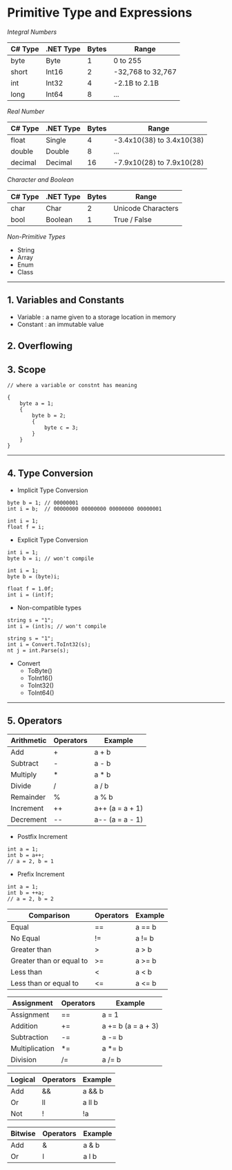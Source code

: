 # Primitive Type and Expressions

*_Integral Numbers_*

| C# Type | .NET Type | Bytes  | Range |
| ------- | ----------| ------ | ----- |
|   byte  |     Byte  |   1    | 0 to 255 |
|   short |    Int16  |   2    | -32,768 to 32,767 |
|   int   |    Int32  |   4    | -2.1B to 2.1B |
|   long  |   Int64   |   8    | ... |

*_Real Number_*

| C# Type | .NET Type | Bytes  | Range |
| ------- | ----------| ------ | ----- |
|  float  |   Single  |   4    | -3.4x10(38) to 3.4x10(38) |
|  double |   Double  |   8    | ... |
| decimal |  Decimal  |   16   | -7.9x10(28) to 7.9x10(28) |

*_Character and Boolean_*

| C# Type | .NET Type | Bytes  | Range |
| ------- | ----------| ------ | ----- |
|   char  |     Char  |   2    | Unicode Characters |
|   bool  |  Boolean  |   1    | True / False |

*_Non-Primitive Types_*
- String
- Array
- Enum
- Class
___

## 1. Variables and Constants
- Variable : a name given to a storage location in memory
- Constant : an immutable value

## 2. Overflowing

## 3. Scope
```
// where a variable or constnt has meaning

{
    byte a = 1;
    {
        byte b = 2;
        {
            byte c = 3;
        }
    }
}
```
___
## 4. Type Conversion
- Implicit Type Conversion
```
byte b = 1; // 00000001
int i = b;  // 00000000 00000000 00000000 00000001

int i = 1;
float f = i;
```
- Explicit Type Conversion
```
int i = 1;  
byte b = i; // won't compile

int i = 1;
byte b = (byte)i; 

float f = 1.0f;
int i = (int)f;
```
- Non-compatible types
```
string s = "1";
int i = (int)s; // won't compile

string s = "1";
int i = Convert.ToInt32(s);
nt j = int.Parse(s);
```
- Convert
  - ToByte()
  - ToInt16()
  - ToInt32()
  - ToInt64()
___

## 5. Operators

| Arithmetic | Operators | Example  | 
| ---------- | ----------| -------- |
|       Add  |      +    |   a + b  | 
|   Subtract |      -    |   a - b  | 
|   Multiply |      *    |   a * b  | 
|    Divide  |      /    |   a / b  |
|   Remainder|     %     |   a % b  |
|  Increment |     ++    |    a++ (a = a + 1) |
|  Decrement |    --     |    a-- (a = a - 1) |

- Postfix Increment
```
int a = 1;
int b = a++;
// a = 2, b = 1
```
- Prefix Increment
```
int a = 1;
int b = ++a;
// a = 2, b = 2
```
| Comparison | Operators | Example  | 
| ---------- | ----------| -------- |
|     Equal  |     ==    |  a == b  | 
|   No Equal |     !=    |  a != b  | 
| Greater than |    >    |   a > b  | 
| Greater than or equal to |   >=   |   a >= b  |
|  Less than  |    <     |   a < b  |
|  Less than or equal to |  <=  |   a <= b  |

| Assignment | Operators | Example  | 
| ---------- | ----------| -------- |
| Assignment |     ==    |    a = 1 | 
| Addition   |     +=    |  a += b (a = a + 3)| 
| Subtraction |    -=    |   a -= b | 
| Multiplication |   *=  |   a *= b  |
|  Division  |    /=    |   a /= b  |

| Logical | Operators | Example  | 
| ---------- | ----------| -------- |
|     Add    |     &&    |  a && b  | 
|     Or     |     ll    |  a ll b  | 
|     Not    |      !    |    !a    | 

| Bitwise | Operators | Example  | 
| ---------- | ----------| -------- |
|     Add    |     &    |  a & b  | 
|     Or     |     l    |  a l b  | 
